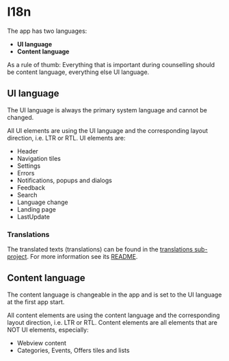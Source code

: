 # I18n

The app has two languages:

- **UI language**
- **Content language**

As a rule of thumb: Everything that is important during counselling should be content language, everything else UI language.

## UI language

The UI language is always the primary system language and cannot be changed.

All UI elements are using the UI language and the corresponding layout direction, i.e. LTR or RTL.
UI elements are:

- Header
- Navigation tiles
- Settings
- Errors
- Notifications, popups and dialogs
- Feedback
- Search
- Language change
- Landing page
- LastUpdate

### Translations

The translated texts (translations) can be found in the [translations sub-project](../../translations). For more information see its [README](../../translations/README.md).

## Content language

The content language is changeable in the app and is set to the UI language at the first app start.

All content elements are using the content language and the corresponding layout direction, i.e. LTR or RTL.
Content elements are all elements that are NOT UI elements, especially:

- Webview content
- Categories, Events, Offers tiles and lists
